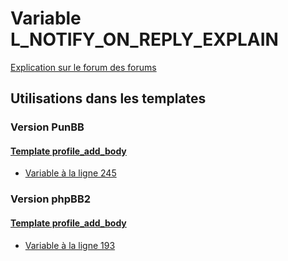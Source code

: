 # Variable L_NOTIFY_ON_REPLY_EXPLAIN
[Explication sur le forum des forums](http://forum.forumactif.com/t294113-listing-des-variables#L_NOTIFY_ON_REPLY_EXPLAIN)

## Utilisations dans les templates

### Version PunBB

#### [Template profile_add_body](punbb/profile_add_body.md)
* [Variable à la ligne 245](../punbb/profile_add_body.tpl#L245)

### Version phpBB2

#### [Template profile_add_body](subsilver/profile_add_body.md)
* [Variable à la ligne 193](../subsilver/profile_add_body.tpl#L193)